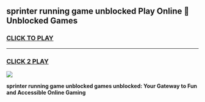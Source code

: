 
## sprinter running game unblocked Play Online 👋 Unblocked Games
<h3>
<a href="https://premium.freeplayer.one?title=sprinter_running_game_unblocked&ref=19F">CLICK TO PLAY</a></h3>
<hr>

<h3>
<a href="https://premium.freeplayer.one?title=sprinter_running_game_unblocked&ref=19F">CLICK 2 PLAY</a>
  
</h3>

<a href="https://premium.freeplayer.one?title=sprinter_running_game_unblocked&ref=19F"><img src="https://clearcache.store/games.png"></a>


**sprinter running game unblocked games unblocked: Your Gateway to Fun and Accessible Online Gaming**
